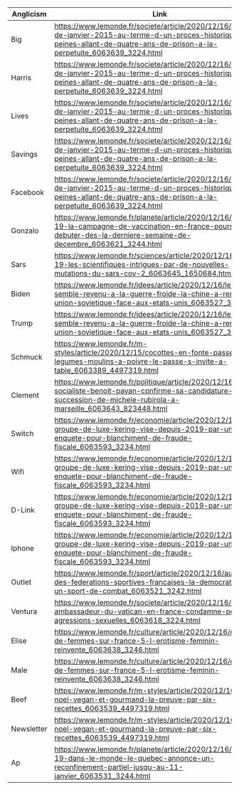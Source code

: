 | Anglicism | Link |
|-----------|------|
| Big | https://www.lemonde.fr/societe/article/2020/12/16/attentats-de-janvier-2015-au-terme-d-un-proces-historique-des-peines-allant-de-quatre-ans-de-prison-a-la-perpetuite_6063639_3224.html |
| Harris | https://www.lemonde.fr/societe/article/2020/12/16/attentats-de-janvier-2015-au-terme-d-un-proces-historique-des-peines-allant-de-quatre-ans-de-prison-a-la-perpetuite_6063639_3224.html |
| Lives | https://www.lemonde.fr/societe/article/2020/12/16/attentats-de-janvier-2015-au-terme-d-un-proces-historique-des-peines-allant-de-quatre-ans-de-prison-a-la-perpetuite_6063639_3224.html |
| Savings | https://www.lemonde.fr/societe/article/2020/12/16/attentats-de-janvier-2015-au-terme-d-un-proces-historique-des-peines-allant-de-quatre-ans-de-prison-a-la-perpetuite_6063639_3224.html |
| Facebook | https://www.lemonde.fr/societe/article/2020/12/16/attentats-de-janvier-2015-au-terme-d-un-proces-historique-des-peines-allant-de-quatre-ans-de-prison-a-la-perpetuite_6063639_3224.html |
| Gonzalo | https://www.lemonde.fr/planete/article/2020/12/16/covid-19-la-campagne-de-vaccination-en-france-pourrait-debuter-des-la-derniere-semaine-de-decembre_6063621_3244.html |
| Sars | https://www.lemonde.fr/sciences/article/2020/12/16/covid-19-les-scientifiques-intrigues-par-de-nouvelles-mutations-du-sars-cov-2_6063645_1650684.html |
| Biden | https://www.lemonde.fr/idees/article/2020/12/16/le-monde-semble-revenu-a-la-guerre-froide-la-chine-a-remplace-l-union-sovietique-face-aux-etats-unis_6063527_3232.html |
| Trump | https://www.lemonde.fr/idees/article/2020/12/16/le-monde-semble-revenu-a-la-guerre-froide-la-chine-a-remplace-l-union-sovietique-face-aux-etats-unis_6063527_3232.html |
| Schmuck | https://www.lemonde.fr/m-styles/article/2020/12/15/cocottes-en-fonte-passe-legumes-moulins-a-poivre-le-passe-s-invite-a-table_6063389_4497319.html |
| Clement | https://www.lemonde.fr/politique/article/2020/12/16/le-socialiste-benoit-payan-confirme-sa-candidature-a-la-succession-de-michele-rubirola-a-marseille_6063643_823448.html |
| Switch | https://www.lemonde.fr/economie/article/2020/12/16/le-groupe-de-luxe-kering-vise-depuis-2019-par-une-enquete-pour-blanchiment-de-fraude-fiscale_6063593_3234.html |
| Wifi | https://www.lemonde.fr/economie/article/2020/12/16/le-groupe-de-luxe-kering-vise-depuis-2019-par-une-enquete-pour-blanchiment-de-fraude-fiscale_6063593_3234.html |
| D-Link | https://www.lemonde.fr/economie/article/2020/12/16/le-groupe-de-luxe-kering-vise-depuis-2019-par-une-enquete-pour-blanchiment-de-fraude-fiscale_6063593_3234.html |
| Iphone | https://www.lemonde.fr/economie/article/2020/12/16/le-groupe-de-luxe-kering-vise-depuis-2019-par-une-enquete-pour-blanchiment-de-fraude-fiscale_6063593_3234.html |
| Outlet | https://www.lemonde.fr/sport/article/2020/12/16/au-sein-des-federations-sportives-francaises-la-democratie-est-un-sport-de-combat_6063521_3242.html |
| Ventura | https://www.lemonde.fr/societe/article/2020/12/16/l-ancien-ambassadeur-du-vatican-en-france-condamne-pour-agressions-sexuelles_6063618_3224.html |
| Elise | https://www.lemonde.fr/culture/article/2020/12/16/desirs-de-femmes-sur-france-5-l-erotisme-feminin-reinvente_6063638_3246.html |
| Male | https://www.lemonde.fr/culture/article/2020/12/16/desirs-de-femmes-sur-france-5-l-erotisme-feminin-reinvente_6063638_3246.html |
| Beef | https://www.lemonde.fr/m-styles/article/2020/12/16/un-noel-vegan-et-gourmand-la-preuve-par-six-recettes_6063539_4497319.html |
| Newsletter | https://www.lemonde.fr/m-styles/article/2020/12/16/un-noel-vegan-et-gourmand-la-preuve-par-six-recettes_6063539_4497319.html |
| Ap | https://www.lemonde.fr/planete/article/2020/12/16/covid-19-dans-le-monde-le-quebec-annonce-un-reconfinement-partiel-jusqu-au-11-janvier_6063531_3244.html |